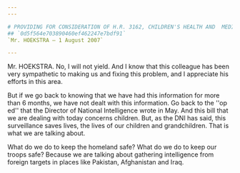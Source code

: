 ```yaml
---
---

# PROVIDING FOR CONSIDERATION OF H.R. 3162, CHILDREN'S HEALTH AND  MEDICARE PROTECTION ACT OF 2007
## `0d5f564e703890460ef462247e7bdf91`
`Mr. HOEKSTRA — 1 August 2007`

---
```



Mr. HOEKSTRA. No, I will not yield. And I know that this colleague 
has been very sympathetic to making us and fixing this problem, and I 
appreciate his efforts in this area.

But if we go back to knowing that we have had this information for 
more than 6 months, we have not dealt with this information. Go back to 
the ''op ed'' that the Director of National Intelligence wrote in May. 
And this bill that we are dealing with today concerns children. But, as 
the DNI has said, this surveillance saves lives, the lives of our 
children and grandchildren. That is what we are talking about.

What do we do to keep the homeland safe? What do we do to keep our 
troops safe? Because we are talking about gathering intelligence from 
foreign targets in places like Pakistan, Afghanistan and Iraq.